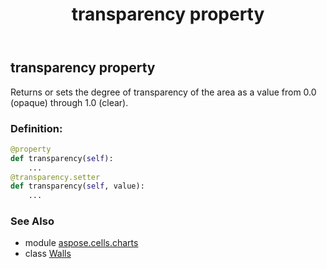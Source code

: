 ﻿---
title: transparency property
second_title: Aspose.Cells for Python via .NET API References
description: 
type: docs
weight: 200
url: /aspose.cells.charts/walls/transparency/
is_root: false
---

## transparency property


Returns or sets the degree of transparency of the area as a value from 0.0 (opaque) through 1.0 (clear).
### Definition:
```python
@property
def transparency(self):
    ...
@transparency.setter
def transparency(self, value):
    ...
```

### See Also
* module [aspose.cells.charts](../../)
* class [Walls](/cells/python-net/aspose.cells.charts/walls)
